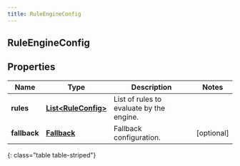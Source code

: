 ```yaml
---
title: RuleEngineConfig
---
```

## RuleEngineConfig


## Properties

| Name | Type | Description | Notes |
| ------------ | ------------- | ------------- | ------------- |
| **rules** | <!----><!---->[**List&lt;RuleConfig&gt;**](RuleConfig.html)<!----> | List of rules to evaluate by the engine. |  |
| **fallback** | <!----><!---->[**Fallback**](Fallback.html)<!----> | Fallback configuration. |  [optional] |
{: class="table table-striped"}



